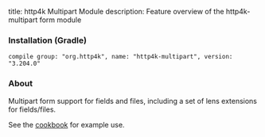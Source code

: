 title: http4k Multipart Module
description: Feature overview of the http4k-multipart form module

### Installation (Gradle)
```compile group: "org.http4k", name: "http4k-multipart", version: "3.204.0"```

### About

Multipart form support for fields and files, including a set of lens extensions for fields/files.

See the [cookbook](/cookbook/multipart_forms/) for example use.
